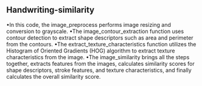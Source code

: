## Handwriting-similarity

•In this code, the image_preprocess performs image resizing and conversion to grayscale. 
•The image_contour_extraction function uses contour detection to extract shape descriptors such as area and perimeter from the contours.
•The extract_texture_characteristics function utilizes the Histogram of Oriented Gradients (HOG) algorithm to extract texture characteristics from the image. 
•The image_similarity brings all the steps together, extracts features from the images, calculates similarity scores for shape descriptors, stroke features, and texture characteristics, and finally calculates the overall similarity score.
